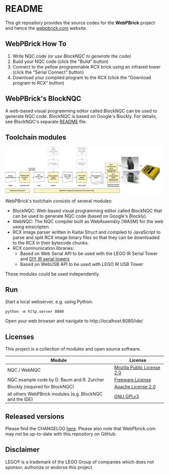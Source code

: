 # README

This git repository provides the source codes for the **WebPBrick** project and hence the [webpbrick.com](http://webpbrick.com) website.


## WebPBrick How To

1. Write NQC code _(or use BlockNQC to generate the code)_
2. Build your NQC code (click the "Build" button)
3. Connect to the yellow programmable RCX brick using an infrared tower (click the "Serial Connect" button)
4. Download your compiled program to the RCX (click the "Download program to RCX" button)

## WebPBrick's BlockNQC

A web-based visual programming editor called BlockNQC can be used to generate NQC code. BlockNQC is based on Google's Blockly. For details, see BlockNQC's separate [README](./nqc/blocknqc/README.md) file.

## Toolchain modules

![Toolchain block diagram](./doc/toolchain.png)

WebPBrick's toolchain consists of several modules:

* BlockNQC: Web-based visual programming editor called BlockNQC that can be used to generate NQC code (based on Google's Blockly).
* WebNQC: The NQC compiler built as WebAssembly (WASM) for the web using emscripten.
* RCX image parser written in Kaitai Struct and compiled to JavaScript to parse and split RCX image binary files so that they can be downloaded to the RCX in their bytecode chunks.
* RCX communication libraries:
  * Based on Web Serial API to be used with the LEGO IR Serial Tower and [DIY IR serial towers](https://github.com/maehw/DiyIrTower)
  * Based on WebUSB API to be used with LEGO IR USB Tower

Those modules could be used independently.

## Run

Start a local webserver, e.g. using Python:

```shell
python -m http.server 8080
```

Open your web browser and navigate to http://localhost:8080/ide/


## Licenses

This project is a collection of modules and open source software. 

| Module                                                   | License                                                                     |
|----------------------------------------------------------|-----------------------------------------------------------------------------|
| NQC / WebNQC                                             | [Mozilla Public License 2.0](./nqc/webnqc/LICENSE.md)                       |
| NQC example code by D. Baum and R. Zurcher               | [Freeware License](./nqc/examples/def-guide-to-lego-mindstorms/LICENSE.txt) |
| Blockly (required for BlockNQC)                          | [Apache License 2.0](./nqc/blocknqc/blockly/LICENSE)                        |
| all others WebPBrick modules (e.g. BlockNQC and the IDE) | [GNU GPLv3](./LICENSE)                                                      |


## Released versions

Please find the CHANGELOG [here](./CHANGELOG.md). Please also note that WebPbrick.com may not be up-to-date with this repository on GitHub.

## Disclaimer

LEGO® is a trademark of the LEGO Group of companies which does not sponsor, authorize or endorse this project.
